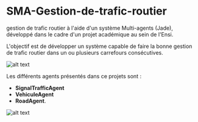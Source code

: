 # SMA-Gestion-de-trafic-routier
gestion de trafic routier à l'aide d'un système Multi-agents (Jade), développé dans le cadre d'un projet académique au sein de l'Ensi.

L'objectif est de développer un système capable de faire la bonne gestion de trafic routier dans un ou plusieurs carrefours consécutives.

![alt text](https://imgur.com/wjuDhSS.png)

Les différents agents présentés dans ce projets sont : 
* __SignalTrafficAgent__
* __VehiculeAgent__ 
* __RoadAgent__.

![alt text](https://imgur.com/bzg5j20.png)

